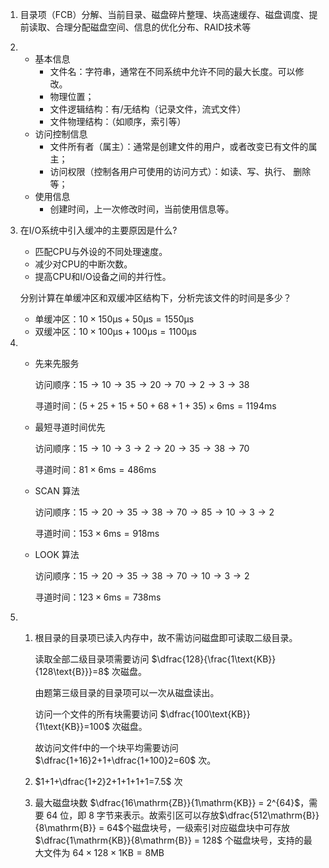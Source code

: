 1. 目录项（FCB）分解、当前目录、磁盘碎片整理、块高速缓存、磁盘调度、提前读取、合理分配磁盘空间、信息的优化分布、RAID技术等

2. - 基本信息 
      - 文件名：字符串，通常在不同系统中允许不同的最大长度。可以修改。
      - 物理位置；
      - 文件逻辑结构：有/无结构（记录文件，流式文件）
      - 文件物理结构：（如顺序，索引等）
   - 访问控制信息 
      - 文件所有者（属主）：通常是创建文件的用户，或者改变已有文件的属主；
      - 访问权限（控制各用户可使用的访问方式）：如读、写、执行、 删除等；
   - 使用信息
      - 创建时间，上一次修改时间，当前使用信息等。

3. 在I/O系统中引入缓冲的主要原因是什么?

   - 匹配CPU与外设的不同处理速度。
   - 减少对CPU的中断次数。
   - 提高CPU和I/O设备之间的并行性。
   
   分别计算在单缓冲区和双缓冲区结构下，分析完该文件的时间是多少？
   
   - 单缓冲区：$10\times 150 \mathrm{\mu s} + 50\mathrm{\mu s}= 1550 \mathrm{\mu s}$
   - 双缓冲区：$10\times 100 \mathrm{\mu s} + 100\mathrm{\mu s}= 1100 \mathrm{\mu s}$
   
4. - 先来先服务

      访问顺序：$15\rightarrow10\rightarrow35\rightarrow20\rightarrow70\rightarrow2\rightarrow3\rightarrow38$

      寻道时间：$(5+25+15+50+68+1+35)\times 6\mathrm{ms} = 1194\mathrm{ms}$

   - 最短寻道时间优先

      访问顺序：$15\rightarrow10\rightarrow3\rightarrow2\rightarrow20\rightarrow35\rightarrow38\rightarrow70$

      寻道时间：$81\times 6\mathrm{ms} = 486\mathrm{ms}$

   - SCAN 算法

      访问顺序：$15\rightarrow20\rightarrow35\rightarrow38\rightarrow70\rightarrow85\rightarrow10\rightarrow3\rightarrow2$

      寻道时间：$153\times 6\mathrm{ms} = 918\mathrm{ms}$

   - LOOK 算法

      访问顺序：$15\rightarrow20\rightarrow35\rightarrow38\rightarrow70\rightarrow10\rightarrow3\rightarrow2$

      寻道时间：$123\times 6\mathrm{ms} = 738\mathrm{ms}$

5. 1. 根目录的目录项已读入内存中，故不需访问磁盘即可读取二级目录。

      读取全部二级目录项需要访问 $\dfrac{128}{\frac{1\text{KB}}{128\text{B}}}=8$ 次磁盘。

      由题第三级目录的目录项可以一次从磁盘读出。

      访问一个文件的所有块需要访问 $\dfrac{100\text{KB}}{1\text{KB}}=100$ 次磁盘。

      故访问文件f中的一个块平均需要访问 $\dfrac{1+16}2+1+\dfrac{1+100}2=60$ 次。

   2. $1+1+\dfrac{1+2}2+1+1+1+1=7.5$ 次

   3. 最大磁盘块数 $\dfrac{16\mathrm{ZB}}{1\mathrm{KB}} = 2^{64}$，需要 $64$ 位，即 $8$ 字节来表示。故索引区可以存放$\dfrac{512\mathrm{B}}{8\mathrm{B}} = 64$个磁盘块号，一级索引对应磁盘块中可存放 $\dfrac{1\mathrm{KB}}{8\mathrm{B}} = 128$ 个磁盘块号，支持的最大文件为 $64\times128\times1\text{KB}=8\text{MB}$